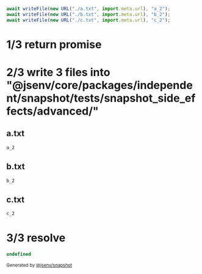 ```js
await writeFile(new URL("./a.txt", import.meta.url), "a_2");
await writeFile(new URL("./b.txt", import.meta.url), "b_2");
await writeFile(new URL("./c.txt", import.meta.url), "c_2");
```

# 1/3 return promise

# 2/3 write 3 files into "@jsenv/core/packages/independent/snapshot/tests/snapshot_side_effects/advanced/"

## a.txt
```txt
a_2
```

## b.txt
```txt
b_2
```

## c.txt
```txt
c_2
```

# 3/3 resolve

```js
undefined
```

<sub>
  Generated by <a href="https://github.com/jsenv/core/tree/main/packages/independent/snapshot">@jsenv/snapshot</a>
</sub>